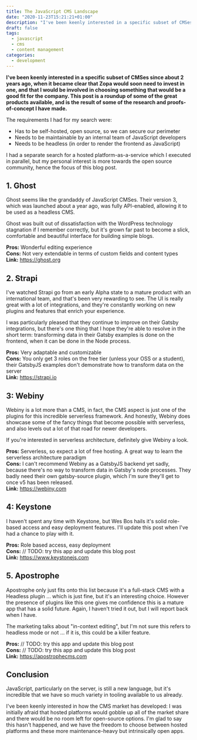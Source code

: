 ```yaml
---
title: The JavaScript CMS Landscape
date: "2020-11-23T15:21:21+01:00"
description: "I've been keenly interested in a specific subset of CMSes since about 2 years ago, when it became clear that Zopa would soon need to invest in one, and that I would be involved in choosing something that would be a good fit for the company. This post is a roundup of some of the great products available, and is the result of some of the research and proofs-of-concept I have made."
draft: false
tags:
  - javascript
  - cms
  - content management
categories:
  - development
---
```


**I've been keenly interested in a specific subset of CMSes since about 2 years ago, when it became clear that Zopa would soon need to invest in one, and that I would be involved in choosing something that would be a good fit for the company. This post is a roundup of some of the great products available, and is the result of some of the research and proofs-of-concept I have made.**

The requirements I had for my search were:

- Has to be self-hosted, open source, so we can secure our perimeter
- Needs to be maintainable by an internal team of JavaScript developers
- Needs to be headless (in order to render the frontend as JavaScript)

I had a separate search for a hosted platform-as-a-service which I executed in parallel, but my personal interest is more towards the open source community, hence the focus of this blog post.

## 1. Ghost

Ghost seems like the grandaddy of JavaScript CMSes. Their version 3, which was launched about a year ago, was fully API-enabled, allowing it to be used as a headless CMS.

Ghost was built out of dissatisfaction with the WordPress technology stagnation if I remember correctly, but it's grown far past to become a slick, comfortable and beautiful interface for building simple blogs.

**Pros:** Wonderful editing experience  
**Cons:** Not very extendable in terms of custom fields and content types  
**Link:** https://ghost.org

## 2. Strapi

I've watched Strapi go from an early Alpha state to a mature product with an international team, and that's been very rewarding to see. The UI is really great with a lot of integrations, and they're constantly working on new plugins and features that enrich your experience.

I was particularly pleased that they continue to improve on their Gatsby integrations, but there's one thing that I hope they're able to resolve in the short term: transforming data in their Gatsby examples is done on the frontend, when it can be done in the Node process.

**Pros:** Very adaptable and customizable  
**Cons:** You only get 3 roles on the free tier (unless your OSS or a student), their GatsbyJS examples don't demonstrate how to transform data on the server  
**Link:** https://strapi.io

## 3: Webiny

Webiny is a lot more than a CMS, in fact, the CMS aspect is just one of the plugins for this incredible serverless framework. And honestly, Webiny does showcase some of the fancy things that become possible with serverless, and also levels out a lot of that road for newer developers.

If you're interested in serverless architecture, definitely give Webiny a look.

**Pros:** Serverless, so expect a lot of free hosting. A great way to learn the serverless architecture paradigm  
**Cons:** I can't recommend Webiny as a GatsbyJS backend yet sadly, because there's no way to transform data in Gatsby's node processes. They badly need their own gatsby-source plugin, which I'm sure they'll get to once v5 has been released.  
**Link:** https://webiny.com

## 4: Keystone

I haven't spent any time with Keystone, but Wes Bos hails it's solid role-based access and easy deployment features. I'll update this post when I've had a chance to play with it.

**Pros:** Role based access, easy deployment  
**Cons:** // TODO: try this app and update this blog post  
**Link:** https://www.keystonejs.com

## 5. Apostrophe

Apostrophe only just fits onto this list because it's a full-stack CMS with a Headless plugin ... which is just fine, but it's an interesting choice. However the presence of plugins like this one gives me confidence this is a mature app that has a solid future. Again, I haven't tried it out, but I will report back when I have.

The marketing talks about "in-context editing", but I'm not sure this refers to headless mode or not ... if it is, this could be a killer feature.

**Pros:** // TODO: try this app and update this blog post  
**Cons:** // TODO: try this app and update this blog post  
**Link:**
https://apostrophecms.com

## Conclusion

JavaScript, particularly on the server, is still a new language, but it's incredible that we have so much variety in tooling available to us already.

I've been keenly interested in how the CMS market has developed: I was initially afraid that hosted platforms would gobble up all of the market share and there would be no room left for open-source options. I'm glad to say this hasn't happened, and we have the freedom to choose between hosted platforms and these more maintenance-heavy but intrinsically open apps.
